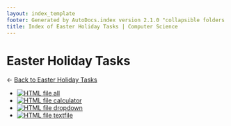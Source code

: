 ```yaml
---
layout: index_template
footer: Generated by AutoDocs.index version 2.1.0 "collapsible folders (probably)" ⓒ Starwort, 2020
title: Index of Easter Holiday Tasks | Computer Science
---
```


# Easter Holiday Tasks

← [Back to Easter Holiday Tasks](..)

- [![HTML file](https://img.icons8.com/windows/512/4a90e2/regular-document.png) all](Paper_2/easter_holiday_tasks/all.html)
- [![HTML file](https://img.icons8.com/windows/512/4a90e2/regular-document.png) calculator](Paper_2/easter_holiday_tasks/calculator.html)
- [![HTML file](https://img.icons8.com/windows/512/4a90e2/regular-document.png) dropdown](Paper_2/easter_holiday_tasks/dropdown.html)
- [![HTML file](https://img.icons8.com/windows/512/4a90e2/regular-document.png) textfile](Paper_2/easter_holiday_tasks/textfile.html)
